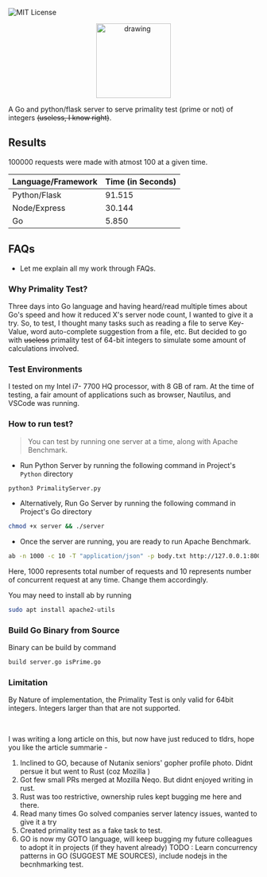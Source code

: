 <!-- TODO : Compile And Produce GitHub Repo -->
<!-- Prepare LinkedIn Post -->

![MIT License][license-shield]


<center>
<img src="https://jonathanmh.com/wp-content/uploads/2018/01/jonathan-gopher.png" alt="drawing" width="150"/>
<!-- <h2 style="color:#00acd7;">GoFast</h3> -->
</center>


A Go and python/flask server to serve primality test (prime or not) of integers ~~(useless, I know right)~~.   

## Results
<!-- - A, B : Denotes the number of requests handles by server and maximum concurrent requests made at any particular time respectively. -->
100000 requests were made with atmost 100 at a given time.

| Language/Framework | Time (in Seconds) |
|-----------------|---------------|
|Python/Flask|91.515|
|Node/Express|30.144|
|Go|5.850 |


## FAQs 
* Let me explain all my work through FAQs.

### Why Primality Test?
Three days into Go language and having heard/read multiple times about Go's speed and how it reduced X's server node count, I wanted to give it a try. So, to test, I thought many tasks such as reading a file to serve Key-Value, word auto-complete suggestion from a file, etc. But decided to go with ~~useless~~ primality test of 64-bit integers to simulate some amount of calculations involved.

### Test Environments
I tested on my Intel i7- 7700 HQ processor, with 8 GB of ram. At the time of testing, a fair amount of applications such as browser, Nautilus, and VSCode was running. 



### How to run test?
> You can test by running one server at a time, along with Apache Benchmark.

- Run Python Server by running the following command in Project's ``Python`` directory
```sh
python3 PrimalityServer.py
```

- Alternatively, Run Go Server by running the following command in Project's Go directory 
```sh
chmod +x server && ./server
```

- Once the server are running, you are ready to run Apache Benchmark.
```sh
ab -n 1000 -c 10 -T "application/json" -p body.txt http://127.0.0.1:8001/prime 
```
Here, 1000 represents total number of requests and 10 represents number of concurrent request at any time. Change them accordingly. 

You may need to install ab by running 
```sh
sudo apt install apache2-utils
```



### Build Go Binary from Source
Binary can be build by command 
```sh
build server.go isPrime.go 
```

### Limitation
By Nature of implementation, the Primality Test is only valid for 64bit integers. Integers larger than that are not supported.


<br/>



I was writing a long article on this, but now have just reduced to tldrs, hope you like the article summarie - 
1) Inclined to GO, because of Nutanix seniors' gopher profile photo. Didnt persue it but went to Rust (coz Mozilla )
3) Got few small PRs merged at Mozilla Neqo. But didnt enjoyed writing in rust.
2) Rust was too restrictive, ownership rules kept bugging me here and there. 
4) Read many times Go solved companies server latency issues, wanted to give it a try
5) Created primality test as a fake task to test.
6) GO is now my GOTO language, will keep bugging my future colleagues to adopt it in projects (if they havent already)
TODO : Learn concurrency patterns in GO (SUGGEST ME SOURCES), include nodejs in the becnhmarking test.



[license-shield]: https://img.shields.io/github/license/othneildrew/Best-README-Template.svg?style=flat-square
